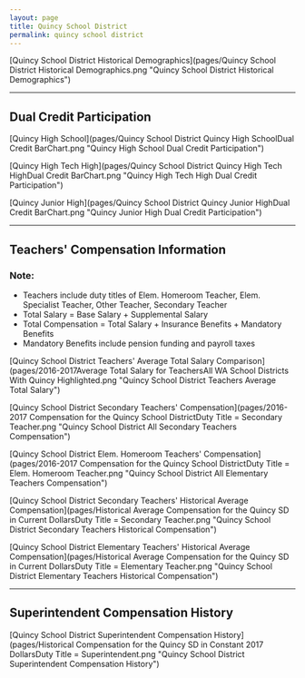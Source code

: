 ```yaml
---
layout: page
title: Quincy School District
permalink: quincy school district
---
```



[Quincy School District Historical Demographics](pages/Quincy School District Historical Demographics.png "Quincy School District Historical Demographics")

___

## Dual Credit Participation

[Quincy High School](pages/Quincy School District Quincy High SchoolDual Credit BarChart.png "Quincy High School Dual Credit Participation")

[Quincy High Tech High](pages/Quincy School District Quincy High Tech HighDual Credit BarChart.png "Quincy High Tech High Dual Credit Participation")

[Quincy Junior High](pages/Quincy School District Quincy Junior HighDual Credit BarChart.png "Quincy Junior High Dual Credit Participation")


___

## Teachers' Compensation Information
### Note:
- Teachers include duty titles of Elem. Homeroom Teacher, Elem. Specialist Teacher, Other Teacher, Secondary Teacher
- Total Salary = Base Salary + Supplemental Salary
- Total Compensation = Total Salary + Insurance Benefits + Mandatory Benefits
- Mandatory Benefits include pension funding and payroll taxes

[Quincy School District Teachers' Average Total Salary Comparison](pages/2016-2017Average Total Salary for TeachersAll WA School Districts With Quincy Highlighted.png "Quincy School District Teachers Average Total Salary")

[Quincy School District Secondary Teachers' Compensation](pages/2016-2017 Compensation for the Quincy School DistrictDuty Title = Secondary Teacher.png "Quincy School District All Secondary Teachers Compensation")

[Quincy School District Elem. Homeroom Teachers' Compensation](pages/2016-2017 Compensation for the Quincy School DistrictDuty Title = Elem. Homeroom Teacher.png "Quincy School District All Elementary Teachers Compensation")

[Quincy School District Secondary Teachers' Historical Average Compensation](pages/Historical Average Compensation for the Quincy SD in Current DollarsDuty Title = Secondary Teacher.png "Quincy School District Secondary Teachers Historical Compensation")

[Quincy School District Elementary Teachers' Historical Average Compensation](pages/Historical Average Compensation for the Quincy SD in Current DollarsDuty Title = Elementary Teacher.png "Quincy School District Elementary Teachers Historical Compensation")


___

## Superintendent Compensation History

[Quincy School District Superintendent Compensation History](pages/Historical Compensation for the Quincy SD in Constant 2017 DollarsDuty Title = Superintendent.png "Quincy School District Superintendent Compensation History")

